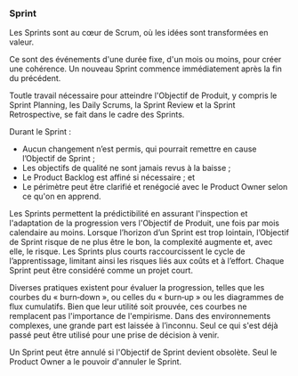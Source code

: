 ### Sprint

Les Sprints sont au cœur de Scrum, où les idées sont transformées en valeur.

Ce sont des événements d'une durée fixe, d'un mois ou moins, pour créer une cohérence. Un nouveau Sprint commence immédiatement après la fin du précédent.

Toutle travail nécessaire pour atteindre l'Objectif de Produit, y compris le Sprint Planning, les Daily Scrums, la Sprint Review et la Sprint Retrospective, se fait dans le cadre des Sprints.

Durant le Sprint :

- Aucun changement n’est permis, qui pourrait remettre en cause l’Objectif de Sprint ;
- Les objectifs de qualité ne sont jamais revus à la baisse ;
- Le Product Backlog est affiné si nécessaire ; et
- Le périmètre peut être clarifié et renégocié avec le Product Owner selon ce qu'on en apprend.

Les Sprints permettent la prédictibilité en assurant l'inspection et l'adaptation de la progression vers l'Objectif de Produit, une fois par mois calendaire au moins. Lorsque l’horizon d’un Sprint est trop lointain, l’Objectif de Sprint risque de ne plus être le bon, la complexité augmente et, avec elle, le risque. Les Sprints plus courts raccourcissent le cycle de l’apprentissage, limitant ainsi les risques liés aux coûts et à l’effort. Chaque Sprint peut être considéré comme un projet court.

Diverses pratiques existent pour évaluer la progression, telles que les courbes du « burn‐down », ou celles du « burn‐up » ou les diagrammes de flux cumulatifs. Bien que leur utilité soit prouvée, ces courbes ne remplacent pas l'importance de l'empirisme. Dans des environnements complexes, une grande part est laissée à l’inconnu. Seul ce qui s'est déjà passé peut être utilisé pour une prise de décision à venir.

Un Sprint peut être annulé si l'Objectif de Sprint devient obsolète. Seul le Product Owner a le pouvoir d'annuler le Sprint.